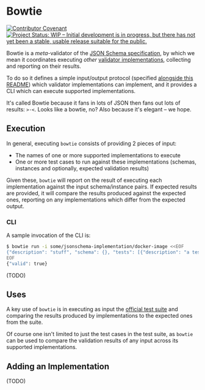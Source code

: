 # Bowtie

[![Contributor Covenant](https://img.shields.io/badge/Contributor%20Covenant-2.1-4baaaa.svg)](https://github.com/json-schema-org/.github/blob/main/CODE_OF_CONDUCT.md)
[![Project Status: WIP – Initial development is in progress, but there has not yet been a stable, usable release suitable for the public.](https://www.repostatus.org/badges/latest/wip.svg)](https://www.repostatus.org/#wip)

Bowtie is a *meta*-validator of the [JSON Schema specification](https://json-schema.org/), by which we mean it coordinates executing *other* [validator implementations](https://json-schema.org/implementations.html), collecting and reporting on their results.

To do so it defines a simple input/output protocol (specified [alongside this README](./io-schema.json)) which validator implementations can implement, and it provides a CLI which can execute supported implementations.

It's called Bowtie because it fans in lots of JSON then fans out lots of results: `>·<`. Looks like a bowtie, no?
Also because it's elegant – we hope.

## Execution

In general, executing `bowtie` consists of providing 2 pieces of input:

* The names of one or more supported implementations to execute
* One or more test cases to run against these implementations (schemas, instances and optionally, expected validation results)

Given these, `bowtie` will report on the result of executing each implementation against the input schema/instance pairs.
If expected results are provided, it will compare the results produced against the expected ones, reporting on any implementations which differ from the expected output.

### CLI

A sample invocation of the CLI is:

```sh
$ bowtie run -i some/jsonschema-implementation/docker-image <<EOF
{"description": "stuff", "schema": {}, "tests": [{"description": "a test", "instance": {"foo": "bar"}}] }
EOF
{"valid": true}
```

(TODO)

## Uses

A key use of `bowtie` is in executing as input the [official test suite](https://github.com/json-schema-org/JSON-Schema-Test-Suite) and comparing the results produced by implementations to the expected ones from the suite.

Of course one isn't limited to just the test cases in the test suite, as `bowtie` can be used to compare the validation results of any input across its supported implementations.

## Adding an Implementation

(TODO)
